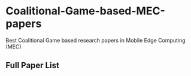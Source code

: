 # Coalitional-Game-based-MEC-papers
Best Coalitional Game based research papers in Mobile Edge Computing (MEC)

## Full Paper List
